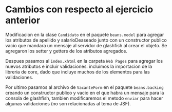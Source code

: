 # Cambios con respecto al ejercicio anterior

Modificacion en la clase `Candidato` en el paquete `beans.model` para agregar los atributos de apellido y salarioDeaseado
junto con un constructor publico vacio que mandara un mensaje al servidor de glashfish al crear el objeto. Se agregaron
los setter y getters de los atributos agregados.

Despues pasamos al `index.xhtml` en la carpeta `Web Pages` para agregar los nuevos atributos e incluir validaciones. incluimos
la importacion de la libreria de core, dado que incluye muchos de los elementos para las validaciones.

Por ultimo pasamos al archivo de `VacanteForm` en el paquete `beans.backing` creando un constructor publico y vacio en el que
habra un mensaje para la consola de glashfish, tambien modificaremos el metodo `enviar` para hacer algunas validaciones (no son
relacionadas al tema de JSF).
